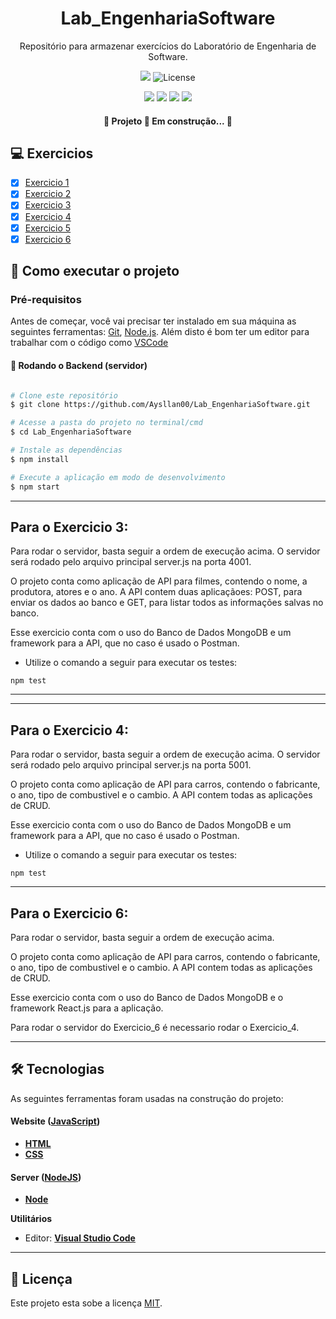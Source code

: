 <h1 align="center">Lab_EngenhariaSoftware</h1>
  <p align="center">
    Repositório para armazenar exercícios do Laboratório de Engenharia de Software.
  </p>
</section>

<p align="center">
	<img src = "https://img.shields.io/badge/Desenvolvido-JavaScript-blue">
    
   <img alt="License" src="https://img.shields.io/badge/license-MIT-brightgreen">
</p>

<p align="center">
	<img src="https://img.shields.io/badge/JavaScript-F7DF1E?style=for-the-badge&logo=javascript&logoColor=black" />
	<img src="https://img.shields.io/badge/Node.js-43853D?style=for-the-badge&logo=node.js&logoColor=white" />
	<img src="https://img.shields.io/badge/HTML-239120?style=for-the-badge&logo=html5&logoColor=white" />
	<img src="https://img.shields.io/badge/CSS-239120?style=for-the-badge&logo=css3&logoColor=white" />
</p>	

<h4 align="center"> 
	🚧  Projeto 🚀 Em construção...  🚧
</h4>

## 💻 Exercicios

-  [x] [Exercicio 1](Exercicio_1)
-  [x] [Exercicio 2](Exercicio_2)
-  [x] [Exercicio 3](Exercicio_3)
-  [x] [Exercicio 4](Exercicio_4)
-  [x] [Exercicio 5](Exercicio_5)
-  [x] [Exercicio 6](Exercicio_6)

## 🚀 Como executar o projeto

### Pré-requisitos

Antes de começar, você vai precisar ter instalado em sua máquina as seguintes ferramentas:
[Git](https://git-scm.com), [Node.js](https://nodejs.org/en/). 
Além disto é bom ter um editor para trabalhar com o código como [VSCode](https://code.visualstudio.com/)

#### 🎲 Rodando o Backend (servidor)

```bash

# Clone este repositório
$ git clone https://github.com/Aysllan00/Lab_EngenhariaSoftware.git

# Acesse a pasta do projeto no terminal/cmd
$ cd Lab_EngenhariaSoftware

# Instale as dependências
$ npm install

# Execute a aplicação em modo de desenvolvimento
$ npm start

```

---
## Para o Exercicio 3:

Para rodar o servidor, basta seguir a ordem de execução acima. O servidor será rodado pelo arquivo principal server.js na porta 4001.

O projeto conta como aplicação de API para filmes, contendo o nome, a produtora, atores e o ano. A API contem duas aplicaçãoes: POST, para enviar os dados ao banco e GET, para listar todos as informações salvas no banco.

Esse exercicio conta com o uso do Banco de Dados MongoDB e um framework para a API, que no caso é usado o Postman.

  - Utilize o comando a seguir para executar os testes:
 ```
 npm test
 ```

 
---

---
## Para o Exercicio 4:

Para rodar o servidor, basta seguir a ordem de execução acima. O servidor será rodado pelo arquivo principal server.js na porta 5001.

O projeto conta como aplicação de API para carros, contendo o fabricante, o ano, tipo de combustivel e o cambio. A API contem todas as aplicações de CRUD.

Esse exercicio conta com o uso do Banco de Dados MongoDB e um framework para a API, que no caso é usado o Postman.

  - Utilize o comando a seguir para executar os testes:
 ```
 npm test
 ```
 
 
---
## Para o Exercicio 6:

Para rodar o servidor, basta seguir a ordem de execução acima.

O projeto conta como aplicação de API para carros, contendo o fabricante, o ano, tipo de combustivel e o cambio. A API contem todas as aplicações de CRUD.

Esse exercicio conta com o uso do Banco de Dados MongoDB e o framework React.js para a aplicação.

Para rodar o servidor do Exercicio_6 é necessario rodar o Exercicio_4.
 
---

## 🛠 Tecnologias

As seguintes ferramentas foram usadas na construção do projeto:

#### **Website**  ([JavaScript](https://www.javascript.com/))

-   **[HTML](https://html.com/)**
-   **[CSS](https://developer.mozilla.org/pt-BR/docs/Web/CSS)**

#### **Server**  ([NodeJS](https://nodejs.org/en/))

-   **[Node](https://nodejs.org/en/)**

**Utilitários**

-   Editor:  **[Visual Studio Code](https://code.visualstudio.com/)** 

---

## 📝 Licença

Este projeto esta sobe a licença [MIT](./LICENSE).
